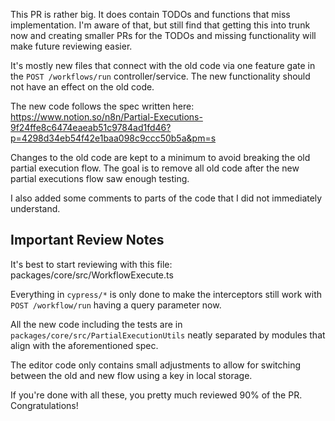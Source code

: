 This PR is rather big.
It does contain TODOs and functions that miss implementation. I'm aware of that, but still find that getting this into trunk now and creating smaller PRs for the TODOs and missing functionality will make future reviewing easier.

It's mostly new files that connect with the old code via one feature gate in the `POST /workflows/run` controller/service.
The new functionality should not have an effect on the old code.

The new code follows the spec written here: https://www.notion.so/n8n/Partial-Executions-9f24ffe8c6474eaeab51c9784ad1fd46?p=4298d34eb54f42e1baa098c9ccc50b5a&pm=s

Changes to the old code are kept to a minimum to avoid breaking the old partial execution flow. The goal is to remove all old code after the new partial executions flow saw enough testing.

I also added some comments to parts of the code that I did not immediately understand.

## Important Review Notes

It's best to start reviewing with this file: packages/core/src/WorkflowExecute.ts

Everything in `cypress/*` is only done to make the interceptors still work with `POST /workflow/run` having a query parameter now.

All the new code including the tests are in `packages/core/src/PartialExecutionUtils` neatly separated by modules that align with the aforementioned spec.

The editor code only contains small adjustments to allow for switching between the old and new flow using a key in local storage.

If you're done with all these, you pretty much reviewed 90% of the PR. Congratulations!
